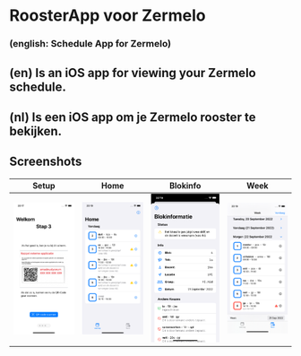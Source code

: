 #  RoosterApp voor Zermelo
### (english: Schedule App for Zermelo)

## (en) Is an iOS app for viewing your Zermelo schedule.
## (nl) Is een iOS app om je Zermelo rooster te bekijken.


## Screenshots

| Setup | Home  | Blokinfo | Week |
| ----  | ----- | -------- | ---- |
| ![Setup screen](./Screenshots/setup.png) | ![Homescreen](./Screenshots/home.png) | ![Blokinfo](./Screenshots/blokinfo.png) | ![Week screen](./Screenshots/week.png) |
